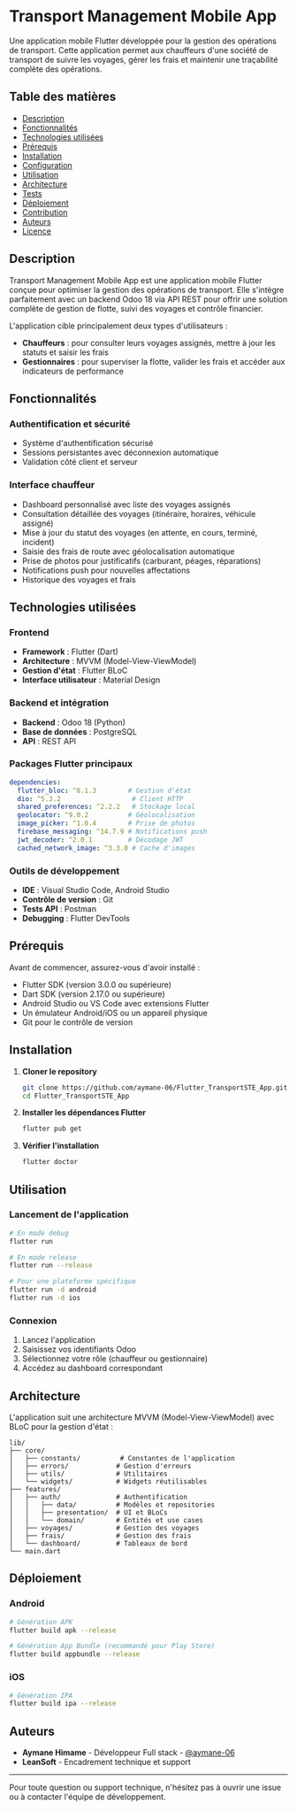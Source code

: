 # Transport Management Mobile App

Une application mobile Flutter développée pour la gestion des opérations de transport. Cette application permet aux chauffeurs  d'une société de transport de suivre les voyages, gérer les frais et maintenir une traçabilité complète des opérations.

## Table des matières

- [Description](#description)
- [Fonctionnalités](#fonctionnalités)
- [Technologies utilisées](#technologies-utilisées)
- [Prérequis](#prérequis)
- [Installation](#installation)
- [Configuration](#configuration)
- [Utilisation](#utilisation)
- [Architecture](#architecture)
- [Tests](#tests)
- [Déploiement](#déploiement)
- [Contribution](#contribution)
- [Auteurs](#auteurs)
- [Licence](#licence)

## Description

Transport Management Mobile App est une application mobile Flutter conçue pour optimiser la gestion des opérations de transport. Elle s'intègre parfaitement avec un backend Odoo 18 via API REST pour offrir une solution complète de gestion de flotte, suivi des voyages et contrôle financier.

L'application cible principalement deux types d'utilisateurs :
- **Chauffeurs** : pour consulter leurs voyages assignés, mettre à jour les statuts et saisir les frais
- **Gestionnaires** : pour superviser la flotte, valider les frais et accéder aux indicateurs de performance

## Fonctionnalités

### Authentification et sécurité
- Système d'authentification sécurisé 
- Sessions persistantes avec déconnexion automatique
- Validation côté client et serveur

### Interface chauffeur
- Dashboard personnalisé avec liste des voyages assignés
- Consultation détaillée des voyages (itinéraire, horaires, véhicule assigné)
- Mise à jour du statut des voyages (en attente, en cours, terminé, incident)
- Saisie des frais de route avec géolocalisation automatique
- Prise de photos pour justificatifs (carburant, péages, réparations)
- Notifications push pour nouvelles affectations
- Historique des voyages et frais

## Technologies utilisées

### Frontend
- **Framework** : Flutter (Dart)
- **Architecture** : MVVM (Model-View-ViewModel)
- **Gestion d'état** : Flutter BLoC
- **Interface utilisateur** : Material Design

### Backend et intégration
- **Backend** : Odoo 18 (Python)
- **Base de données** : PostgreSQL
- **API** : REST API

### Packages Flutter principaux
```yaml
dependencies:
  flutter_bloc: ^8.1.3        # Gestion d'état
  dio: ^5.3.2                  # Client HTTP
  shared_preferences: ^2.2.2   # Stockage local
  geolocator: ^9.0.2          # Géolocalisation
  image_picker: ^1.0.4        # Prise de photos
  firebase_messaging: ^14.7.9 # Notifications push
  jwt_decoder: ^2.0.1         # Décodage JWT
  cached_network_image: ^3.3.0 # Cache d'images
```

### Outils de développement
- **IDE** : Visual Studio Code, Android Studio
- **Contrôle de version** : Git
- **Tests API** : Postman
- **Debugging** : Flutter DevTools

## Prérequis

Avant de commencer, assurez-vous d'avoir installé :

- Flutter SDK (version 3.0.0 ou supérieure)
- Dart SDK (version 2.17.0 ou supérieure)
- Android Studio ou VS Code avec extensions Flutter
- Un émulateur Android/iOS ou un appareil physique
- Git pour le contrôle de version

## Installation

1. **Cloner le repository**
   ```bash
   git clone https://github.com/aymane-06/Flutter_TransportSTE_App.git
   cd Flutter_TransportSTE_App
   ```

2. **Installer les dépendances Flutter**
   ```bash
   flutter pub get
   ```

3. **Vérifier l'installation**
   ```bash
   flutter doctor
   ```


## Utilisation

### Lancement de l'application

```bash
# En mode debug
flutter run

# En mode release
flutter run --release

# Pour une plateforme spécifique
flutter run -d android
flutter run -d ios
```

### Connexion

1. Lancez l'application
2. Saisissez vos identifiants Odoo
3. Sélectionnez votre rôle (chauffeur ou gestionnaire)
4. Accédez au dashboard correspondant

## Architecture

L'application suit une architecture MVVM (Model-View-ViewModel) avec BLoC pour la gestion d'état :

```
lib/
├── core/
│   ├── constants/          # Constantes de l'application
│   ├── errors/            # Gestion d'erreurs
│   ├── utils/             # Utilitaires
│   └── widgets/           # Widgets réutilisables
├── features/
│   ├── auth/              # Authentification
│   │   ├── data/          # Modèles et repositories
│   │   ├── presentation/  # UI et BLoCs
│   │   └── domain/        # Entités et use cases
│   ├── voyages/           # Gestion des voyages
│   ├── frais/             # Gestion des frais
│   └── dashboard/         # Tableaux de bord
└── main.dart
```


## Déploiement

### Android

```bash
# Génération APK
flutter build apk --release

# Génération App Bundle (recommandé pour Play Store)
flutter build appbundle --release
```

### iOS

```bash
# Génération IPA
flutter build ipa --release
```

## Auteurs

- **Aymane Himame** - Développeur Full stack - [@aymane-06](https://github.com/aymane-06)
- **LeanSoft** - Encadrement technique et support

---

Pour toute question ou support technique, n'hésitez pas à ouvrir une issue ou à contacter l'équipe de développement.
